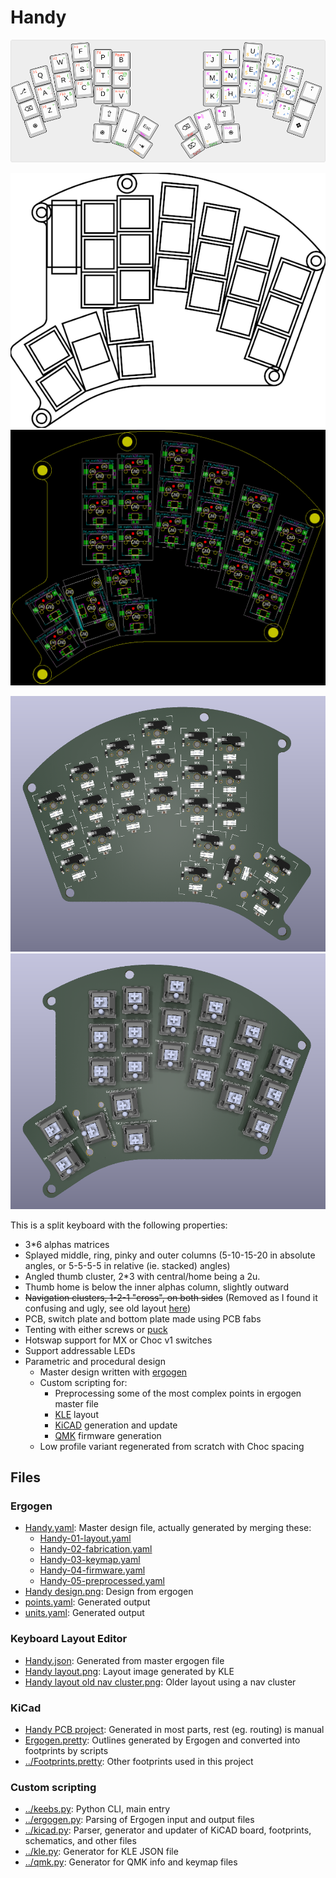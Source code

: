 # Handy

![Handy layout](Handy%20layout.png)

![Handy design](Handy%20design.png) ![Handy PCB](Handy-PCB.png)

![Handy PCB 3D bottom](Handy-PCB-3d-bottom.png) ![Handy PCB 3D top](Handy-PCB-3d-top.png)

This is a split keyboard with the following properties:

- 3*6 alphas matrices
- Splayed middle, ring, pinky and outer columns (5-10-15-20 in absolute angles, or 5-5-5-5 in relative (ie. stacked) angles)
- Angled thumb cluster, 2*3 with central/home being a 2u.
- Thumb home is below the inner alphas column, slightly outward
- ~~Navigation clusters, 1-2-1 "cross", on both sides~~ (Removed as I found it confusing and ugly, see old layout [here](Handy%20layout%20old%20nav%20cluster.png))
- PCB, switch plate and bottom plate made using PCB fabs
- Tenting with either screws or [puck](https://splitkb.com/collections/keyboard-parts/products/tenting-puck)
- Hotswap support for MX or Choc v1 switches
- Support addressable LEDs
- Parametric and procedural design
  - Master design written with [ergogen](https://github.com/ergogen/ergogen/tree/master)
  - Custom scripting for:
    - Preprocessing some of the most complex points in ergogen master file
    - [KLE](http://www.keyboard-layout-editor.com/) layout
    - [KiCAD](https://www.kicad.org/) generation and update
    - [QMK](https://qmk.fm/) firmware generation
  - Low profile variant regenerated from scratch with Choc spacing

## Files

### Ergogen

- [Handy.yaml](Handy.yaml): Master design file, actually generated by merging these:
  - [Handy-01-layout.yaml](Handy-01-layout.yaml)
  - [Handy-02-fabrication.yaml](Handy-02-fabrication.yaml)
  - [Handy-03-keymap.yaml](Handy-03-keymap.yaml)
  - [Handy-04-firmware.yaml](Handy-04-firmware.yaml)
  - [Handy-05-preprocessed.yaml](Handy-05-preprocessed.yaml)
- [Handy design.png](Handy%20design.png): Design from ergogen
- [points.yaml](ergogen-output/points/points.yaml): Generated output
- [units.yaml](ergogen-output/points/units.yaml): Generated output

### Keyboard Layout Editor

- [Handy.json](Handy.json): Generated from master ergogen file
- [Handy layout.png](Handy%20layout.png): Layout image generated by KLE
- [Handy layout old nav cluster.png](Handy%20layout%20old%20nav%20cluster.png): Older layout using a nav cluster

### KiCad

- [Handy PCB project](PCB): Generated in most parts, rest (eg. routing) is manual
- [Ergogen.pretty](Ergogen.pretty): Outlines generated by Ergogen and converted into footprints by scripts
- [../Footprints.pretty](../Footprints.pretty): Other footprints used in this project

### Custom scripting

- [../keebs.py](../keebs.py): Python CLI, main entry
- [../ergogen.py](../ergogen.py): Parsing of Ergogen input and output files
- [../kicad.py](../kicad.py): Parser, generator and updater of KiCAD board, footprints, schematics, and other files
- [../kle.py](../kle.py): Generator for KLE JSON file
- [../qmk.py](../qmk.py): Generator for QMK info and keymap files
